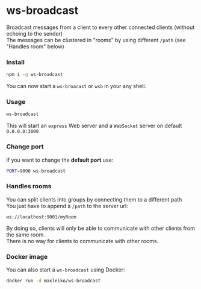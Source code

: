# ws-broadcast
Broadcast messages from a client to every other connected clients (without echoing to the sender)  
The messages can be clustered in "rooms" by using different `/path` (see "Handles room" below)

### Install
```sh
npm i -g ws-broadcast
```

You can now start a `ws-broacast` or `wsb` in your any shell.


### Usage
```sh
ws-broadcast
```

This will start an `express` Web server and a `WebSocket` server on default `0.0.0.0:3000`  

### Change port
If you want to change the **default port** use:
```sh
PORT=9090 ws-broadcast
```

### Handles rooms
You can split clients into groups by connecting them to a different path  
You just have to append a `/path` to the server url:

`ws://localhost:9001/myRoom`

By doing so, clients will only be able to communicate with other clients from the same room.  
There is no way for clients to communicate with other rooms.

### Docker image
You can also start a `ws-broadcast` using Docker:
```sh
docker run -d maxleiko/ws-broadcast
```
